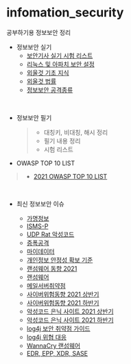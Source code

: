 # infomation_security
공부하기용 정보보안 정리

- 정보보안 실기
  - [보안기사 실기 시험 리스트](https://github.com/sungmin4036/infomation_security/tree/main/%EC%A0%95%EB%B3%B4%EB%B3%B4%EC%95%88%EA%B8%B0%EC%82%AC_%EC%8B%A4%EA%B8%B0%EC%A0%95%EB%A6%AC/%EB%B3%B4%EC%95%88%EA%B8%B0%EC%82%AC%20%EC%8B%A4%EA%B8%B0%20%EC%8B%9C%ED%97%98%20%EB%A6%AC%EC%8A%A4%ED%8A%B8)
  - [리눅스 및 아파치 보안 설정](https://github.com/sungmin4036/infomation_security/blob/main/%EC%A0%95%EB%B3%B4%EB%B3%B4%EC%95%88%EA%B8%B0%EC%82%AC_%EC%8B%A4%EA%B8%B0%EC%A0%95%EB%A6%AC/%EB%A6%AC%EB%88%85%EC%8A%A4%20%EB%B0%8F%20%EC%95%84%ED%8C%8C%EC%B9%98%20%EB%B3%B4%EC%95%88%EC%84%A4%EC%A0%95.md)
  - [외울것 기초 지식](https://github.com/sungmin4036/infomation_security/blob/main/%EC%A0%95%EB%B3%B4%EB%B3%B4%EC%95%88%EA%B8%B0%EC%82%AC_%EC%8B%A4%EA%B8%B0%EC%A0%95%EB%A6%AC/%EC%99%B8%EC%9A%B8%EA%B2%83_%EA%B8%B0%EC%B4%88%EC%A7%80%EC%8B%9D.md)
  - [외울것 법률](https://github.com/sungmin4036/infomation_security/blob/main/%EC%A0%95%EB%B3%B4%EB%B3%B4%EC%95%88%EA%B8%B0%EC%82%AC_%EC%8B%A4%EA%B8%B0%EC%A0%95%EB%A6%AC/%EC%99%B8%EC%9A%B8%EA%B2%83_%EB%B2%95%EB%A5%A0.md)
  - [정보보안 공격종류](https://github.com/sungmin4036/infomation_security/blob/main/%EC%A0%95%EB%B3%B4%EB%B3%B4%EC%95%88%EA%B8%B0%EC%82%AC_%EC%8B%A4%EA%B8%B0%EC%A0%95%EB%A6%AC/%EC%A0%95%EB%B3%B4%EB%B3%B4%EC%95%88_%EA%B3%B5%EA%B2%A9%EC%A2%85%EB%A5%98.md)

<br>


- 정보보안 필기
  > - 대칭키, 비대칭, 해시 정리
  > - 필기 내용 정리
  > - 시험 리스트

- OWASP TOP 10 LIST
> - [2021 OWASP TOP 10 LIST](https://github.com/sungmin4036/infomation_security/blob/main/OWASP%20TOP%2010%20LIST/OWASP%20TOP%202021%20LIST.md)

<br>

- 최신 정보보안 이슈

  - [가명정보](https://github.com/sungmin4036/infomation_security/blob/main/Recent_Issue/2021.10_%EA%B0%80%EB%AA%85%EC%A0%95%EB%B3%B4.md)
  - [ISMS-P](https://github.com/sungmin4036/infomation_security/blob/main/Recent_Issue/2021.10_ISMS-P.md)
  - [UDP Rat 악성코드](https://github.com/sungmin4036/infomation_security/blob/main/Recent_Issue/2021.10_UDP%20Rat.md)
  - [증폭공격](https://github.com/sungmin4036/infomation_security/blob/main/Recent_Issue/2021-10-23_%EC%A6%9D%ED%8F%AD%EA%B3%B5%EA%B2%A9.md)
  - [마이데이터](https://github.com/sungmin4036/infomation_security/blob/main/Recent_Issue/2022.04_%EB%A7%88%EC%9D%B4%EB%8D%B0%EC%9D%B4%ED%84%B0(MyData).md)
  - [개인정보 안정성 확보 기준](https://github.com/sungmin4036/infomation_security/blob/main/Recent_Issue/2021.10_%EA%B0%9C%EC%9D%B8%EC%A0%95%EB%B3%B4%EC%9D%98%20%EC%95%88%EC%A0%84%EC%84%B1%20%ED%99%95%EB%B3%B4%EC%A1%B0%EC%B9%98%20%EA%B8%B0%EC%A4%80.md)
  - [랜섬웨어 동향 2021](https://github.com/sungmin4036/infomation_security/blob/main/Recent_Issue/%EB%9E%9C%EC%84%AC%EC%9B%A8%EC%96%B4%202021%20%EB%8F%99%ED%96%A5.md)
  - [랜섬웨어](https://github.com/sungmin4036/infomation_security/blob/main/Recent_Issue/%EB%9E%9C%EC%84%AC%EC%9B%A8%EC%96%B4.md)
  - [메일서버취약점](https://github.com/sungmin4036/infomation_security/blob/main/Recent_Issue/%EB%A9%94%EC%9D%BC%20%EC%84%9C%EB%B2%84%20%EC%B7%A8%EC%95%BD%EC%A0%90.md)
  - [사이버위험동향 2021 상반기](https://github.com/sungmin4036/infomation_security/blob/main/Recent_Issue/%EC%82%AC%EC%9D%B4%EB%B2%84%20%EC%9C%84%ED%98%91%20%EB%8F%99%ED%96%A5_2021%EC%83%81%EB%B0%98%EA%B8%B0.md)
  - [사이버위험동향 2021 하반기](https://github.com/sungmin4036/infomation_security/blob/main/Recent_Issue/%EC%82%AC%EC%9D%B4%EB%B2%84%20%EC%9C%84%ED%98%91%20%EB%8F%99%ED%96%A5_2021%ED%95%98%EB%B0%98%EA%B8%B0.md)
  - [악성코드 은닉 사이트 2021 상반기](https://github.com/sungmin4036/infomation_security/blob/main/Recent_Issue/%EC%95%85%EC%84%B1%EC%BD%94%EB%93%9C%EC%9D%80%EB%8B%89%EC%82%AC%EC%9D%B4%ED%8A%B8_2021%EC%83%81%EB%B0%98%EA%B8%B0.md)
  - [악성코드 은닉 사이트 2021 하반기](https://github.com/sungmin4036/infomation_security/blob/main/Recent_Issue/%EC%95%85%EC%84%B1%EC%BD%94%EB%93%9C%EC%9D%80%EB%8B%89%EC%82%AC%EC%9D%B4%ED%8A%B8_2021%ED%95%98%EB%B0%98%EA%B8%B0.md)
  - [log4j 보안 취약점 가이드](https://github.com/sungmin4036/infomation_security/blob/main/Recent_Issue/log4j%20%EB%B3%B4%EC%95%88%20%EC%B7%A8%EC%95%BD%EC%A0%90%20%EA%B0%80%EC%9D%B4%EB%93%9C.md)
  - [log4j 위협 대응](https://github.com/sungmin4036/infomation_security/blob/main/Recent_Issue/log4j%20%EC%9C%84%ED%98%91%20%EB%8C%80%EC%9D%91.md)
  - [WannaCry 랜섬웨어](https://github.com/sungmin4036/infomation_security/blob/main/Recent_Issue/WannaCry_%EB%9E%9C%EC%84%AC%EC%9B%A8%EC%96%B4.md)
  - [EDR, EPP, XDR, SASE](https://github.com/sungmin4036/infomation_security/blob/main/Recent_Issue/EDR%2C%20EPP%2C%20XDR%2C%20SASE.md)
